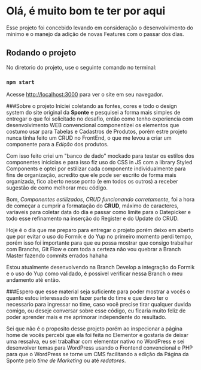 # Olá, é muito bom te ter por aqui

Esse projeto foi concebido levando em consideração o desenvolvimento do minimo e o manejo da adição de novas Features com o passar dos dias.

## Rodando o projeto

No diretorio do projeto, use o seguinte comando no terminal:

### `npm start`

Acesse [http://localhost:3000](http://localhost:3000) para ver o site em seu navegador.

###Sobre o projeto
Iniciei coletando as fontes, cores e todo o design system do site original da **Sponte** e pesquisei a forma mais simples de entregar o que foi solicitado no desafio, então como tenho experiencia com desenvolvimento WEB convencional componentizei os elementos que costumo usar para Tabelas e Cadastros de Produtos, porém estre projeto nunca tinha feito um CRUD no FrontEnd, o que me levou a criar um componente para a *Edição* dos produtos.

Com isso feito criei um "banco de dado" mockado para testar os estilos dos componentes inicicias e para isso fiz uso do CSS in JS com a library Styled Components e optei por estilizar cada componente individualmente para fins de organização, acredito que ele pode ser escrito de forma mais organizada, fico aberto nesse ponto (e em todos os outros) a receber sugestão de como melhorar meu código.

Bom, *Componentes estilizados*, *CRUD funcionando corretamente*, foi a hora de começar a cumprir a formatação do **CRUD**, máximo de caracteres, variaveis para coletar data do dia e passar como limite para o Datepicker e todo esse refinamento na inserção do Register e do Update do CRUD.

Hoje é o dia que me preparo para entregar o projeto porém deixo em aberto que por evitar o uso do Formik e do Yup no primeiro momento perdi tempo, porém isso foi importante para que eu possa mostrar que consigo trabalhar com Branchs, Git Flow e com toda a certeza não vou quebrar a Branch Master fazendo commits errados hahaha

Estou atualmente desenvolvendo na Branch Develop a integração do Formik e o uso do Yup como validado, é possivel verificar nessa Branch o meu andamento até então.

###Espero que esse material seja suficiente para poder mostrar a vocês o quanto estou interessado em fazer parte do time e que devo ter o necessario para ingressar no time, caso você precise tirar qualquer duvida comigo, ou deseje conversar sobre esse código, eu ficaria muito feliz de poder aprender mais e me aprimorar independente do resultado.

Sei que não é o proposito desse projeto porém ao inspecionar a página home de vocês percebi que ela foi feita no Elementor e gostaria de deixar uma ressalva, eu sei trabalhar com elementor nativo no WordPress e sei desenvolver temas para WordPress usando o Frontend convencional e PHP para que o WordPress se torne um CMS facilitando a edição da Página da Sponte pelo *time de Marketing* ou até *redatores*.
